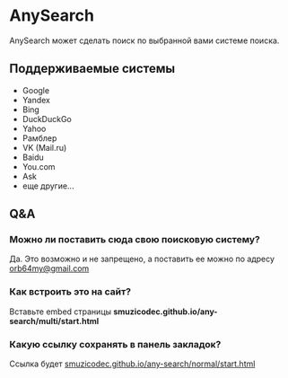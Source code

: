 # AnySearch
AnySearch может сделать поиск по выбранной вами системе поиска.
## Поддерживаемые системы
- Google
- Yandex
- Bing
- DuckDuckGo
- Yahoo
- Рамблер
- VK (Mail.ru)
- Baidu
- You.com
- Ask
- еще другие...
## Q&A
### Можно ли поставить сюда свою поисковую систему?
Да. Это возможно и не запрещено, а поставить ее можно по адресу <a href="mailto:orb64my@gmail.com">orb64my@gmail.com</a>
### Как встроить это на сайт?
Вставьте embed страницы <b>smuzicodec.github.io/any-search/multi/start.html</b>
### Какую ссылку сохранять в панель закладок?
Ссылка будет <a href="https://smuzicodec.github.io/any-search/normal/start.html">smuzicodec.github.io/any-search/normal/start.html</a>
